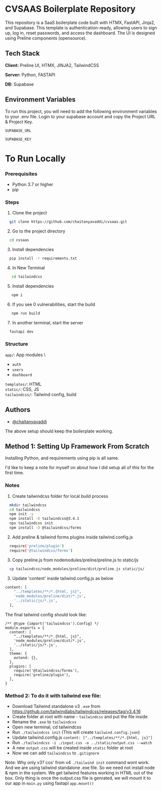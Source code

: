 
# CVSAAS Boilerplate Repository

This repository is a SaaS boilerplate code built with HTMX, FastAPI, Jinja2, and Supabase. This template is authentication-ready, allowing users to sign up, log in, reset passwords, and access the dashboard. The UI is designed using Preline components (opensource).



## Tech Stack

**Client:** Preline UI, HTMX, JINJA2, TailwindCSS

**Server:** Python, FASTAPI

**DB:** Supabase


## Environment Variables

To run this project, you will need to add the following environment variables to your .env file. Login to your supabase account and copy the Project URL & Project Key.

`SUPABASE_URL`

`SUPABASE_KEY`


# To Run Locally
### Prerequisites

- Python 3.7 or higher
- pip

### Steps
1. Clone the project

```bash
  git clone https://github.com/chaitanyavaddi/cvsaas.git
```

2. Go to the project directory

```bash
  cd cvsaas
```

3. Install dependencies

```bash
  pip install -r requirements.txt
```
4. In New Terminal

```bash
   cd tailwindcss
```

5. Install dependencies

```bash
   npm i
```

6. If you see 0 vulnerabilities, start the build

```bash
   npm run build
```
7. In another terminal, start the server

```bash
  fastapi dev
```

### Structure
```app/```: App modules \
- ```auth```
- ```users```
- ```dashboard```

```templates/```: HTML \
```static/```: CSS, JS \
```tailwindcss/```: Tailwind config, build

## Authors

- [@chaitanyavaddi](https://www.github.com/chaitanyavaddi)

The above setup should keep the boilerplate working. 

## Method 1: Setting Up Framework From Scratch

Installing Python, and requirements using pip is all same.

I'd like to keep a note for myself on about how I did setup all of this for the first time.

### Notes

1. Create tailwindcss folder for local build process
```bash
  mkdir tailwindcss
  cd tailwindcss
  npm init -y
  npm install -D tailwindcss@3.4.1
  npx tailwindcss init
  npm install -D @tailwindcss/forms 
```
2. Add preline & tailwind forms plugins inside tailwind.config.js

```bash
  require('preline/plugin')
  require('@tailwindcss/forms')
```

3. Copy preline.js from nodemodules/preline/preline.js to static/js

```bash
  cp tailwindcss/node_modules/preline/dist/preline.js static/js/
```
3. Update 'content' inside tailwind.config.js as below
```bash
content: [
    "../templates/**/*.{html, js}",
    'node_modules/preline/dist/*.js',
    '../static/js/*.js',
  ],
```

The final tailwind config should look like:
```
/** @type {import('tailwindcss').Config} */
module.exports = {
  content: [
    "../templates/**/*.{html, js}",
    'node_modules/preline/dist/*.js',
    '../static/js/*.js',
  ],
  theme: {
    extend: {},
  },
  plugins: [
    require('@tailwindcss/forms'),
    require('preline/plugin'),
  ],
}
```
### Method 2: To do it with tailwind exe file:
- Download Tailwind standalone v3 ```.exe``` from https://github.com/tailwindlabs/tailwindcss/releases/tag/v3.4.16
- Create folder at root with name - ```tailwindcss``` and put the file inside
- Rename the ```.exe``` to ```tailwindcss```
- Open new terminal, cd tailwindcss
- Run ```./tailwindcss init``` (This will create ```tailwind.config.json```)
- Update tailwind.config.js ```content: ["../templates/**/*.{html, js}"]```
- Run ```./tailwindcss -i ./input.css -o ../static/output.css --watch```
- A new ```output.css``` will be created inside ```static``` folder at root
- Now we can add ```tailwindcss``` to ```.gitignore```

Note: Why only v3? cos' from v4 ```./tailwind init``` command wont work. And we are using tailwind standalone .exe file. So we need not install node & npm in the system. We get tailwind features working in HTML out of the box. Only thing is once the output.css file is genrated, we will mount it to our app in ```main.py``` using fastapi ```app.mount()``` 